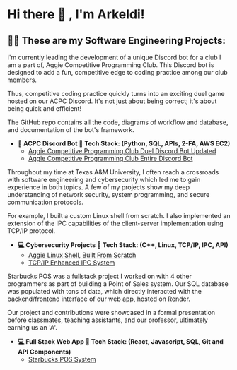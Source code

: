 <h1>Hi there 👋 ,  I'm Arkeldi! <br/></h1>
                                     
<h2>👨‍💻 These are my Software Engineering Projects:</h2>

I'm currently leading the development of a unique Discord bot for a club I am a part of, Aggie Competitive Programming Club.
This Discord bot is designed to add a fun, competitive edge to coding practice among our club members.

Thus, competitive coding practice quickly turns into an exciting duel game hosted on our ACPC Discord. 
It's not just about being correct; it's about being quick and efficient!

The GitHub repo contains all the code, diagrams of workflow and database, and documentation of the bot's framework.  


- <b> 🤖 ACPC Discord Bot 🔧 Tech Stack: (Python, SQL, APIs, 2-FA, AWS EC2)</b>
  - [Aggie Competitive Programming Club Duel Discord Bot Updated](https://github.com/arkeldi/ACPC-Discord-Bot)
  - [Aggie Competitive Programming Club Entire Discord Bot](https://github.com/cheran-senthil/TLE)

Throughout my time at Texas A&M University, I often reach a crossroads with software engineering and cybersecurity which led me to gain experience in both topics. A few of my projects show my deep understanding of network security, system programming, and secure communication protocols.

For example, I built a custom Linux shell from scratch. I also implemented an extension of the IPC capabilities of the client-server implementation using TCP/IP protocol.


- <b> 💻  Cybersecurity Projects 🔧 Tech Stack: (C++, Linux, TCP/IP, IPC, API)</b>
  - [Aggie Linux Shell, Built From Scratch](https://github.com/arkeldi/Aggie-Shell-A-Comprehensive-Linux-Terminal)
  - [TCP/IP Enhanced IPC System](https://github.com/arkeldi/TCP-IP-Enhanced-IPC-System)


Starbucks POS was a fullstack project I worked on with 4 other programmers as part of building a Point of Sales system. 
Our SQL database was populated with tons of data, which directly interacted with the backend/frontend interface of our web app, hosted on Render. 

Our project and contributions were showcased in a formal presentation before classmates, teaching assistants, and our professor, ultimately earning us an 'A'.


- <b> 💻 Full Stack Web App 🔧 Tech Stack: (React, Javascript, SQL, Git and API Components)</b>
  - [Starbucks POS System](https://github.com/arkeldi/StarbucksPOS)
